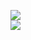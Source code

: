 [![](https://img.shields.io/badge/Made%20With-Github%20Spray-lightgrey.svg?style=for-the-badge&logo=github)](https://github.com/Annihil/github-spray#1550)  
[![](https://i.imgur.com/2DrTn0Z.gif)](https://github.com/Annihil/github-spray)